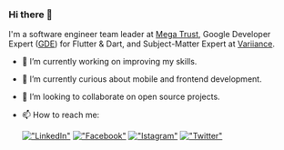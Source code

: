 ### Hi there 👋

I'm a software engineer team leader at [Mega Trust](https://megatrust.net), Google Developer Expert ([GDE](https://developers.google.com/community/experts/directory/profile/profile-tarek-alabd)) for Flutter & Dart, and Subject-Matter Expert at [Variiance](https://variiance.com).


- 🔭 I’m currently working on improving my skills.
- 🌱 I’m currently curious about mobile and frontend development.
- 👯 I’m looking to collaborate on open source projects.
- 📫 How to reach me:

  [!["LinkedIn"]([https://img.shields.io/badge/LinkedIn-blue?style=flat&logo=linkedin&labelColor=blue)](https://www.linkedin.com/in/tarekalabd/](https://www.linkedin.com/in/khadija-ashry-ba1092277/))
  [!["Facebook"]([https://img.shields.io/badge/Medium-12100E?style=flat&logo=medium&logoColor=white)](https://medium.com/@tarekalabd](https://www.facebook.com/profile.php?id=100009146623866&mibextid=LQQJ4d))
  [!["Istagram"]([https://img.shields.io/badge/Website-tarekalabd.com-orange)](https://tarekalabd.com](https://www.instagram.com/khadijalashry_?igsh=ZHQxbXF4NnNramFo&utm_source=qr))
  [!["Twitter"]([https://img.shields.io/badge/Blog-blog.tarekalabd.net-orange)](https://blog.tarekalabd.net](https://x.com/KHO_KHA__))

